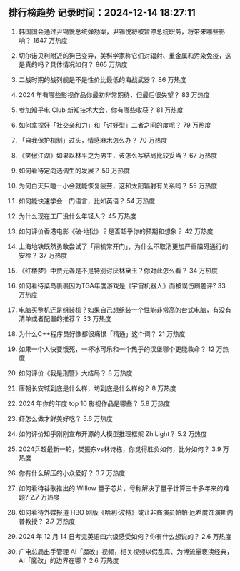 
## 排行榜趋势 记录时间：2024-12-14 18:27:11
  
  1. 韩国国会通过尹锡悦总统弹劾案，尹锡悦将被暂停总统职务，将带来哪些影响？ 1647 万热度
    
  2. 切尔诺贝利附近的狗已变异，美科学家称它们对辐射、重金属和污染免疫，这是真的吗？具体情况如何？ 865 万热度
    
  3. 二战时期的战列舰是不是性价比最低的海战武器？ 86 万热度
    
  4. 2024 年有哪些影视作品你最初非常期待，但最后很失望？ 83 万热度
    
  5. 参加知乎电 Club 新知技术大会，你有哪些收获？ 81 万热度
    
  6. 如何拿捏好「社交亲和力」和「讨好型」二者之间的度呢？ 79 万热度
    
  7. 「自我保护机制」过头，情感麻木怎么办？ 70 万热度
    
  8. 《笑傲江湖》如果以林平之为男主，该怎么写结局比较妥当？ 67 万热度
    
  9. 如何看待定向选调生的发展？ 59 万热度
    
  10. 为何白天只睡一小会就能恢复疲劳，这和太阳辐射有关系吗？ 55 万热度
    
  11. 如何能快速学会一门语言，比如英语？ 54 万热度
    
  12. 为什么现在工厂没什么年轻人？ 45 万热度
    
  13. 如何评价香港电影《破·地狱》？是否超乎你的预期和想象？ 42 万热度
    
  14. 上海地铁既然勇敢尝试了「闸机常开门」，为什么不取消更加严重阻碍通行的安检？ 37 万热度
    
  15. 《红楼梦》中贾元春是不是特别讨厌林黛玉？你对此怎么看？ 34 万热度
    
  16. 如何看待菜鸟裹裹因为TGA年度游戏是《宇宙机器人》而被误伤刷差评? 33 万热度
    
  17. 电脑买整机还是组装机？如果自己想组装一个性能非常高的台式电脑，有没有清单或者配置的推荐？ 33 万热度
    
  18. 为什么C++程序员好像都很痛恨「精通」这个词？ 21 万热度
    
  19. 如果一个人快要饿死，一杯冰可乐和一个热乎的汉堡哪个更能救命？ 12 万热度
    
  20. 如何评价《我是刑警》大结局？ 8 万热度
    
  21. 唐朝长安城到底是什么样，坊到底是什么样的？ 8 万热度
    
  22. 2024 年你的年度 top 10 影视作品是哪些？ 5.8 万热度
    
  23. 虾怎么做才鲜美好吃？ 5.6 万热度
    
  24. 如何评价知乎刚刚宣布开源的大模型推理框架 ZhiLight？ 5.2 万热度
    
  25. 2024乒超最新一轮，樊振东vs林诗栋，你觉得胜负如何，比分如何？ 3.9 万热度
    
  26. 你有什么解压的小众爱好？ 3.7 万热度
    
  27. 如何看待谷歌推出的 Willow 量子芯片，号称解决了量子计算三十多年来的难题? 2.7 万热度
    
  28. 如何看待外媒报道 HBO 剧版《哈利·波特》或让非裔演员帕帕·厄希度饰演斯内普教授？ 2.7 万热度
    
  29. 2024 年 12 月 14 日考完英语四六级感受如何？你有什么想说的？ 2.6 万热度
    
  30. 广电总局出手管理 AI「魔改」视频，相关视频以假乱真、为博流量亵渎经典，AI「魔改」的边界在哪？ 2.6 万热度
    